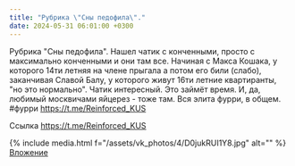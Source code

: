 ```yaml
---
title: "Рубрика \"Сны педофила\"."
date: 2024-05-31 06:01:00 +0300
---
```


Рубрика "Сны педофила".
Нашел чатик с конченными, просто с максимально конченными и они там все. Начиная с Макса Кошака, у которого 14ти летняя на члене прыгала а потом его били (слабо), заканчивая Славой Балу, у которого живут 16ти летние квартиранты, "но это нормально". Чатик интересный. Это займёт время.
И, да, любимый москвичами яйцерез - тоже там. Вся элита фурри, в общем.
#фурри
https://t.me/Reinforced_KUS

Ссылка
https://t.me/Reinforced_KUS

{% include media.html f="/assets/vk_photos/4/D0jukRUI1Y8.jpg" alt="" %}
[Вложение](https://t.me/Reinforced_KUS)
